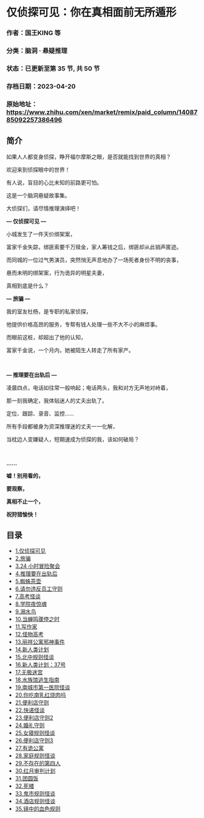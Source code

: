 # 仅侦探可见：你在真相面前无所遁形

### 作者：国王KING 等

### 分类：脑洞 · 悬疑推理

### 状态：已更新至第 35 节, 共 50 节

### 存档日期：2023-04-20

### 原始地址：https://www.zhihu.com/xen/market/remix/paid_column/1408785092257386496


## 简介
如果人人都变身侦探，睁开福尔摩斯之眼，是否就能找到世界的真相？


欢迎来到侦探眼中的世界！


有人说，盲目的心比未知的前路更可怕。


这是一个脑洞悬疑故事集。


大侦探们，请尽情推理演绎吧！


  



**— 仅侦探可见 —**


小城发生了一件天价绑架案，


富家千金失踪，绑匪索要千万赎金，家人筹钱之后，绑匪却从此销声匿迹。


而同城的一位过气男演员，突然悄无声息地办了一场死者身份不明的丧事，


悬而未明的绑架案，行为诡异的明星夫妻，


真相到底是什么？


  



**— 旅骗 —**


我的室友杜杨，是专职的私家侦探，


他提供价格高昂的服务，专帮有钱人处理一些不大不小的麻烦事。


而眼前这桩，却超出了他的认知，


富家千金说，一个月内，她被陌生人转走了所有家产。


 


**— 推理要在出轨后 —**


凌晨四点，电话如往常一般响起；电话两头，我和对方无声地对峙着，


那一刻我确定，我体贴迷人的丈夫出轨了。


定位、跟踪、录音、监控……


所有手段都被身为资深推理迷的丈夫一一化解，


当枕边人变嫌疑人，短期速成为侦探的我，该如何破局？


 


**……**


**嘘！别用看的，**


**要观察，**


**真相不止一个，**


**祝狩猎愉快！**




## 目录
- [1.仅侦探可见](1.仅侦探可见.md)<!-- 2021-08-13 04:25 -->
- [2.旅骗](2.旅骗.md)<!-- 2021-08-13 04:25 -->
- [3.24 小时冒险聚会](3.24%20小时冒险聚会.md)<!-- 2022-08-26 03:50 -->
- [4.推理要在出轨后](4.推理要在出轨后.md)<!-- 2021-09-01 10:39 -->
- [5.蜘蛛茶壶](5.蜘蛛茶壶.md)<!-- 2022-06-08 06:00 -->
- [6.请勿违反员工守则](6.请勿违反员工守则.md)<!-- 2022-08-26 03:50 -->
- [7.高考怪谈](7.高考怪谈.md)<!-- 2023-03-22 05:57 -->
- [8.学院夜惊魂](8.学院夜惊魂.md)<!-- 2022-07-19 07:34 -->
- [9.溺水鸟](9.溺水鸟.md)<!-- 2022-08-04 13:06 -->
- [10.当蝉鸣骤停之时](10.当蝉鸣骤停之时.md)<!-- 2022-08-26 04:03 -->
- [11.写作家](11.写作家.md)<!-- 2022-08-22 08:40 -->
- [12.怪物高考](12.怪物高考.md)<!-- 2022-08-22 11:08 -->
- [13.丽祥公寓邪神事件](13.丽祥公寓邪神事件.md)<!-- 2022-09-01 09:05 -->
- [14.新人类计划](14.新人类计划.md)<!-- 2022-09-29 04:21 -->
- [15.北中规则怪谈](15.北中规则怪谈.md)<!-- 2022-09-21 07:11 -->
- [16.新人类计划：37号](16.新人类计划：37号.md)<!-- 2022-09-29 04:21 -->
- [17.无极迷宫](17.无极迷宫.md)<!-- 2022-11-01 09:31 -->
- [18.水族馆逃生指南](18.水族馆逃生指南.md)<!-- 2022-10-26 08:43 -->
- [19.南城市第一医院怪谈](19.南城市第一医院怪谈.md)<!-- 2022-11-02 03:45 -->
- [20.你吃南乳红烧肉吗](20.你吃南乳红烧肉吗.md)<!-- 2022-11-02 07:16 -->
- [21.便利店守则](21.便利店守则.md)<!-- 2022-11-02 07:20 -->
- [22.快递怪谈](22.快递怪谈.md)<!-- 2022-11-08 06:36 -->
- [23.便利店守则2](23.便利店守则2.md)<!-- 2022-11-17 09:54 -->
- [24.婚礼守则](24.婚礼守则.md)<!-- 2022-11-22 06:41 -->
- [25.女寝规则怪谈](25.女寝规则怪谈.md)<!-- 2023-03-13 10:50 -->
- [26.便利店守则3](26.便利店守则3.md)<!-- 2022-11-30 10:12 -->
- [27.有诡公寓](27.有诡公寓.md)<!-- 2022-11-30 10:12 -->
- [28.家庭规则怪谈](28.家庭规则怪谈.md)<!-- 2023-03-13 10:55 -->
- [29.不存在的第四人](29.不存在的第四人.md)<!-- 2022-12-14 09:59 -->
- [30.红月审判计划](30.红月审判计划.md)<!-- 2023-01-09 08:48 -->
- [31.团圆饭](31.团圆饭.md)<!-- 2023-01-23 02:46 -->
- [32.死楼](32.死楼.md)<!-- 2023-02-24 03:09 -->
- [33.鬼市规则怪谈](33.鬼市规则怪谈.md)<!-- 2023-02-23 06:44 -->
- [34.酒店规则怪谈](34.酒店规则怪谈.md)<!-- 2023-04-03 09:17 -->
- [35.镜中的血色规则](35.镜中的血色规则.md)<!-- 2023-04-18 09:25 -->